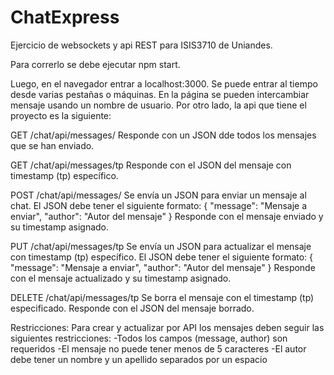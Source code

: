 # ChatExpress
Ejercicio de websockets y api REST para ISIS3710 de Uniandes.

Para correrlo se debe ejecutar npm start.

Luego, en el navegador entrar a localhost:3000. Se puede entrar al tiempo desde varias pestañas o máquinas. En la página se pueden intercambiar mensaje usando un nombre de usuario.
Por otro lado, la api que tiene el proyecto es la siguiente:

GET /chat/api/messages/
  Responde con un JSON dde todos los mensajes que se han enviado.

GET /chat/api/messages/tp
  Responde con el JSON del mensaje con timestamp (tp) específico.

POST /chat/api/messages/
  Se envía un JSON para enviar un mensaje al chat. El JSON debe tener el siguiente formato:
    {
      "message": "Mensaje a enviar",
      "author": "Autor del mensaje"
    }
   Responde con el mensaje enviado y su timestamp asignado.

PUT /chat/api/messages/tp
  Se envía un JSON para actualizar el mensaje con timestamp (tp) específico. El JSON debe tener el siguiente formato:
    {
      "message": "Mensaje a enviar",
      "author": "Autor del mensaje"
    }
  Responde con el mensaje actualizado y su timestamp asignado.

DELETE /chat/api/messages/tp
  Se borra el mensaje con el timestamp (tp) especificado.
  Responde con el JSON del mensaje borrado.
  
Restricciones:
  Para crear y actualizar por API los mensajes deben seguir las siguientes restricciones:
    -Todos los campos (message, author) son requeridos
    -El mensaje no puede tener menos de 5 caracteres
    -El autor debe tener un nombre y un apellido separados por un espacio

